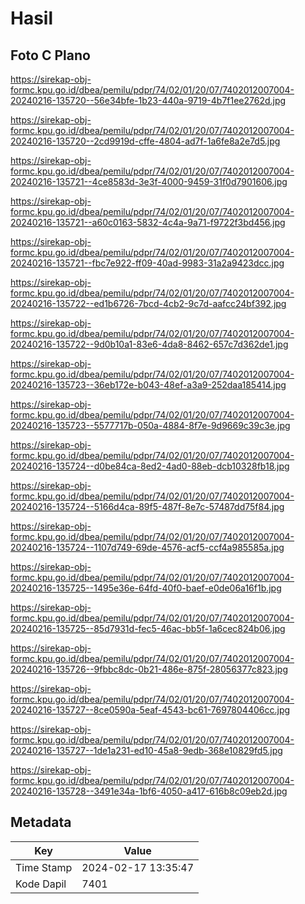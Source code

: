 # Hasil

## Foto C Plano

https://sirekap-obj-formc.kpu.go.id/dbea/pemilu/pdpr/74/02/01/20/07/7402012007004-20240216-135720--56e34bfe-1b23-440a-9719-4b7f1ee2762d.jpg

https://sirekap-obj-formc.kpu.go.id/dbea/pemilu/pdpr/74/02/01/20/07/7402012007004-20240216-135720--2cd9919d-cffe-4804-ad7f-1a6fe8a2e7d5.jpg

https://sirekap-obj-formc.kpu.go.id/dbea/pemilu/pdpr/74/02/01/20/07/7402012007004-20240216-135721--4ce8583d-3e3f-4000-9459-31f0d7901606.jpg

https://sirekap-obj-formc.kpu.go.id/dbea/pemilu/pdpr/74/02/01/20/07/7402012007004-20240216-135721--a60c0163-5832-4c4a-9a71-f9722f3bd456.jpg

https://sirekap-obj-formc.kpu.go.id/dbea/pemilu/pdpr/74/02/01/20/07/7402012007004-20240216-135721--fbc7e922-ff09-40ad-9983-31a2a9423dcc.jpg

https://sirekap-obj-formc.kpu.go.id/dbea/pemilu/pdpr/74/02/01/20/07/7402012007004-20240216-135722--ed1b6726-7bcd-4cb2-9c7d-aafcc24bf392.jpg

https://sirekap-obj-formc.kpu.go.id/dbea/pemilu/pdpr/74/02/01/20/07/7402012007004-20240216-135722--9d0b10a1-83e6-4da8-8462-657c7d362de1.jpg

https://sirekap-obj-formc.kpu.go.id/dbea/pemilu/pdpr/74/02/01/20/07/7402012007004-20240216-135723--36eb172e-b043-48ef-a3a9-252daa185414.jpg

https://sirekap-obj-formc.kpu.go.id/dbea/pemilu/pdpr/74/02/01/20/07/7402012007004-20240216-135723--5577717b-050a-4884-8f7e-9d9669c39c3e.jpg

https://sirekap-obj-formc.kpu.go.id/dbea/pemilu/pdpr/74/02/01/20/07/7402012007004-20240216-135724--d0be84ca-8ed2-4ad0-88eb-dcb10328fb18.jpg

https://sirekap-obj-formc.kpu.go.id/dbea/pemilu/pdpr/74/02/01/20/07/7402012007004-20240216-135724--5166d4ca-89f5-487f-8e7c-57487dd75f84.jpg

https://sirekap-obj-formc.kpu.go.id/dbea/pemilu/pdpr/74/02/01/20/07/7402012007004-20240216-135724--1107d749-69de-4576-acf5-ccf4a985585a.jpg

https://sirekap-obj-formc.kpu.go.id/dbea/pemilu/pdpr/74/02/01/20/07/7402012007004-20240216-135725--1495e36e-64fd-40f0-baef-e0de06a16f1b.jpg

https://sirekap-obj-formc.kpu.go.id/dbea/pemilu/pdpr/74/02/01/20/07/7402012007004-20240216-135725--85d7931d-fec5-46ac-bb5f-1a6cec824b06.jpg

https://sirekap-obj-formc.kpu.go.id/dbea/pemilu/pdpr/74/02/01/20/07/7402012007004-20240216-135726--9fbbc8dc-0b21-486e-875f-28056377c823.jpg

https://sirekap-obj-formc.kpu.go.id/dbea/pemilu/pdpr/74/02/01/20/07/7402012007004-20240216-135727--8ce0590a-5eaf-4543-bc61-7697804406cc.jpg

https://sirekap-obj-formc.kpu.go.id/dbea/pemilu/pdpr/74/02/01/20/07/7402012007004-20240216-135727--1de1a231-ed10-45a8-9edb-368e10829fd5.jpg

https://sirekap-obj-formc.kpu.go.id/dbea/pemilu/pdpr/74/02/01/20/07/7402012007004-20240216-135728--3491e34a-1bf6-4050-a417-616b8c09eb2d.jpg


## Metadata

| Key        | Value               |
| ---------- | ------------------- |
| Time Stamp | 2024-02-17 13:35:47 |
| Kode Dapil | 7401                |



